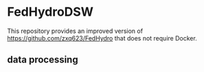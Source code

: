 # FedHydroDSW
This repository provides an improved version of https://github.com/zxq623/FedHydro that does not require Docker.
## data processing
